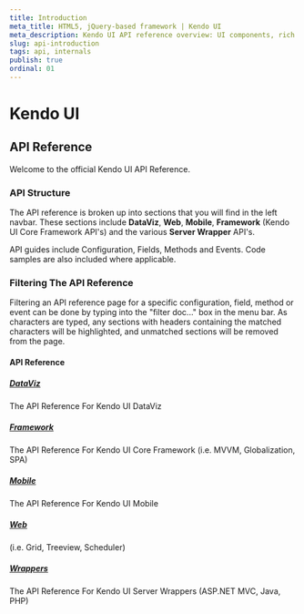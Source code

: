 ```yaml
---
title: Introduction
meta_title: HTML5, jQuery-based framework | Kendo UI
meta_description: Kendo UI API reference overview: UI components, rich data vizualization framework, auto-adaptive mobile widgets and all tools for building rich web apps.
slug: api-introduction
tags: api, internals
publish: true
ordinal: 01
---
```


# Kendo UI 

## API Reference

Welcome to the official Kendo UI API Reference.

### API Structure

The API reference is broken up into sections that you will find in the left navbar.  These sections include **DataViz**, **Web**, **Mobile**, **Framework** (Kendo UI Core Framework API's) and the various **Server Wrapper** API's.

API guides include Configuration, Fields, Methods and Events.  Code samples are also included where applicable.

### Filtering The API Reference

Filtering an API reference page for a specific configuration, field, method or event can be done by typing into the "filter doc..." box in the menu bar.  As characters are typed, any sections with headers containing the matched characters will be highlighted, and unmatched sections will be removed from the page.

#### API Reference

##### [DataViz](/kendo-ui/api/dataviz)

The API Reference For Kendo UI DataViz

##### [Framework](/kendo-ui/api/framework)

The API Reference For Kendo UI Core Framework (i.e. MVVM, Globalization, SPA)

##### [Mobile](/kendo-ui/api/mobile)

The API Reference For Kendo UI Mobile

##### [Web](/kendo-ui/api/web)

(i.e. Grid, Treeview, Scheduler)

##### [Wrappers](/kendo-ui/api/wrappers)

The API Reference For Kendo UI Server Wrappers (ASP.NET MVC, Java, PHP)




